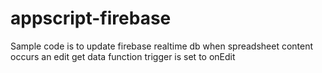# appscript-firebase

Sample code is to update firebase realtime db when spreadsheet content occurs an edit
get data function trigger is set to onEdit

